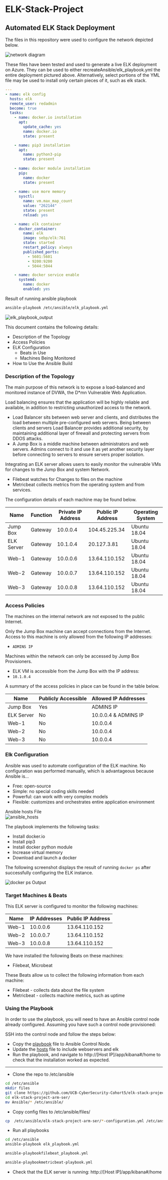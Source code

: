# ELK-Stack-Project

## Automated ELK Stack Deployment

The files in this repository were used to configure the network depicted below.

![network diagram]()

These files have been tested and used to generate a live ELK deployment on Azure. They can be used to either recreateAnsible/elk_playbook.yml the entire deployment pictured above. Alternatively, select portions of the YML file may be used to install only certain pieces of it, such as elk stack.

```yml
---
- name: elk config
  hosts: elk
  remote_user: redadmin
  become: true
  tasks:
    - name: docker.io installation
      apt:
        update_cache: yes
        name: docker.io
        state: present

    - name: pip3 installation
      apt:
        name: python3-pip
        state: present
 
    - name: docker module installation
      pip:
        name: docker
        state: present
 
    - name: use more memory
      sysctl:
        name: vm.max_map_count
        value: "262144"
        state: present
        reload: yes

    - name: elk container
      docker_container:
        name: elk
        image: sebp/elk:761
        state: started
        restart_policy: always
        published_ports:
          - 5601:5601
          - 9200:9200
          - 5044:5044

    - name: docker service enable
      systemd:
        name: docker
        enabled: yes
```
Result of running ansible playbook
```bash
ansible-playbook /etc/ansible/elk_playbook.yml
```  
  
![elk_playbook_output](https://github.com/UCB-CyberSecurity-Cohort5/elk-stack-project-arm-ser/blob/cf6032e47c46c19536369c7cfcc081cd6c2779ac/Diagrams/elk_playbook_output.png)

This document contains the following details:
- Description of the Topology
- Access Policies
- ELK Configuration
  - Beats in Use
  - Machines Being Monitored
- How to Use the Ansible Build


### Description of the Topology

The main purpose of this network is to expose a load-balanced and monitored instance of DVWA, the D*mn Vulnerable Web Application.

Load balancing ensures that the application will be highly reliable and available, in addition to restricting unauthorized access to the network.
- Load Balancer sits between web server and clients, and distributes the load between multiple pre-configured web servers. Being between clients and servers Load Balancer provides additional security, by maintaining additional layer of firewall and protecting servers from DDOS attacks.  
- A Jump Box is a middle machine between administrators and web servers. Admins connect to it and use it as yet another security layer before connecting to servers to ensure servers proper isolation. 

Integrating an ELK server allows users to easily monitor the vulnerable VMs for changes to the Jump Box and system Network.
- Filebeat watches for Changes to files on the machine
- Metricbeat collects metrics from the operating system and from services.

The configuration details of each machine may be found below.

| Name      | Function | Private IP Address | Public IP Address | Operating System |
|-----------|----------|--------------------|-------------------|------------------|
| Jump Box  | Gateway  | 10.0.0.4           | 104.45.225.34     | Ubuntu 18.04     |
| ELK Server| Gateway  | 10.1.0.4           | 20.127.3.81       | Ubuntu 18.04     |
| Web-1     | Gateway  | 10.0.0.6           | 13.64.110.152     | Ubuntu 18.04     |
| Web-2     | Gateway  | 10.0.0.7           | 13.64.110.152     | Ubuntu 18.04     |
| Web-3     | Gateway  | 10.0.0.8           | 13.64.110.152     | Ubuntu 18.04     |

### Access Policies

The machines on the internal network are not exposed to the public Internet. 

Only the Jump Box machine can accept connections from the Internet. Access to this machine is only allowed from the following IP addresses:
- `ADMINS IP`

Machines within the network can only be accessed by Jump Box Provisioners.
- ELK VM is accessible from the Jump Box with the IP address:
- `10.1.0.4`

A summary of the access policies in place can be found in the table below.

| Name          | Publicly Accessible | Allowed IP Addresses |
|---------------|---------------------|----------------------|
| Jump Box      | Yes                 | ADMINS IP            |
| ELK Server    | No                  | 10.0.0.4 & ADMINS IP |
| Web-1         | No                  | 10.0.0.4             |
| Web-2         | No                  | 10.0.0.4             |
| Web-3         | No                  | 10.0.0.4             |

### Elk Configuration

Ansible was used to automate configuration of the ELK machine. No configuration was performed manually, which is advantageous because Ansible is...
- Free: open-source
- Simple: no special coding skills needed
- Powerful: can work with very complex models
- Flexible: customizes and orchestrates entire application environment

Ansible hosts File  
![ansible_hosts](https://github.com/UCB-CyberSecurity-Cohort5/elk-stack-project-arm-ser/blob/c29706e8d7cf7f42343a1e71b2f9bd3bdad27697/Diagrams/ansible_hosts.png)

The playbook implements the following tasks:
- Install docker.io
- Install pip3
- Install docker python module
- Increase virtual memory
- Download and launch a docker

The following screenshot displays the result of running `docker ps` after successfully configuring the ELK instance.

![docker ps Output](https://github.com/UCB-CyberSecurity-Cohort5/elk-stack-project-arm-ser/blob/49e067c9ee0a87bb8d1a7a0ca9cc79549bcdc2eb/Diagrams/elk_server_docker_ps.png)

### Target Machines & Beats
This ELK server is configured to monitor the following machines:

| Name      | IP Addresses | Public IP Address |
|-----------|--------------|-------------------|
| Web-1     | 10.0.0.6     | 13.64.110.152     |
| Web-2     | 10.0.0.7     | 13.64.110.152     |
| Web-3     | 10.0.0.8     | 13.64.110.152     |

We have installed the following Beats on these machines:
- Filebeat, Microbeat

These Beats allow us to collect the following information from each machine:
- Filebeat - collects data about the file system
- Metricbeat - collects machine metrics, such as uptime

### Using the Playbook
In order to use the playbook, you will need to have an Ansible control node already configured. Assuming you have such a control node provisioned: 

SSH into the control node and follow the steps below:
- Copy the [playbook](Ansible/elk_playbook.yml) file to Ansible Control Node. 
- Update the [hosts](Ansible/hosts) file to include webservers and elk
- Run the playbook, and navigate to http://[Host IP]/app/kibana#/home to check that the installation worked as expected.
---
- Clone the repo to /etc/ansible

```bash
cd /etc/ansible
mkdir files
git clone https://github.com/UCB-CyberSecurity-Cohort5/elk-stack-project-arm-ser.git
cd elk-stack-project-arm-ser/
mv Ansible/* /etc/ansible/
```
- Copy config files to /etc/ansible/files/

```bash
cp  /etc/ansible/elk-stack-project-arm-ser/*-configuration.yml /etc/ansible/files/
```
- Run all playbooks

```bash
cd /etc/ansible
ansible-playbook elk_playbook.yml
```
```bash
ansible-playbookfilebeat_playbook.yml
```
```bash
ansible-playbookmetricbeat-playbook.yml
```
- Check that the ELK server is running: http://[Host IP]/app/kibana#/home
